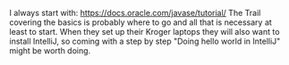 I always start with: https://docs.oracle.com/javase/tutorial/
The Trail covering the basics is probably where to go and all that is necessary
at least to start. When they set up their
Kroger laptops they will also want to install IntelliJ, so coming with a
step by step "Doing hello world in IntelliJ" might be worth doing.
